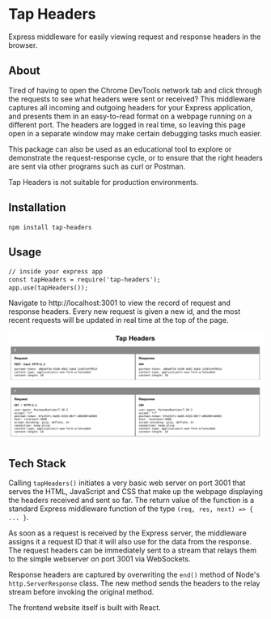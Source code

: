 # Tap Headers

Express middleware for easily viewing request and response headers in the browser.

## About

Tired of having to open the Chrome DevTools network tab and click through the requests to see what headers were sent or received? This middleware captures all incoming and outgoing headers for your Express application, and presents them in an easy-to-read format on a webpage running on a different port. The headers are logged in real time, so leaving this page open in a separate window may make certain debugging tasks much easier.

This package can also be used as an educational tool to explore or demonstrate the request-response cycle, or to ensure that the right headers are sent via other programs such as curl or Postman.

Tap Headers is not suitable for production environments.

## Installation
```
npm install tap-headers
```

## Usage

```
// inside your express app
const tapHeaders = require('tap-headers');
app.use(tapHeaders());
```

Navigate to http://localhost:3001 to view the record of request and response headers. Every new request is given a new id, and the most recent requests will be updated in real time at the top of the page.

![Tap headers screenshot](./screenshot.png?raw=true "Tap Headers Screenshot")

## Tech Stack

Calling `tapHeaders()` initiates a very basic web server on port 3001 that serves the HTML, JavaScript and CSS that make up the webpage displaying the headers received and sent so far. The return value of the function is a standard Express middleware function of the type `(req, res, next) => { ... }`.

As soon as a request is received by the Express server, the middleware assigns it a request ID that it will also use for the data from the response. The request headers can be immediately sent to a stream that relays them to the simple webserver on port 3001 via WebSockets.

Response headers are captured by overwriting the `end()` method of Node's `http.ServerResponse` class. The new method sends the headers to the relay stream before invoking the original method.

The frontend website itself is built with React.

